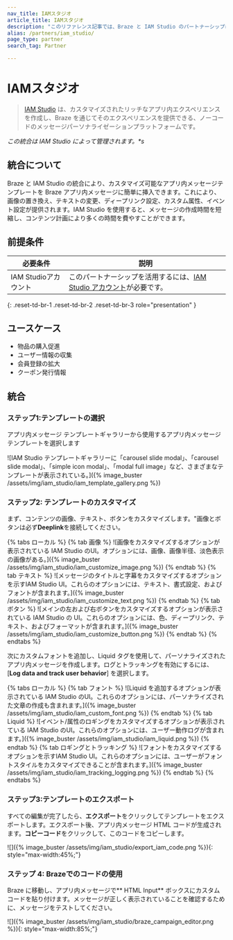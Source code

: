 ```yaml
---
nav_title: IAMスタジオ
article_title: IAMスタジオ
description: "このリファレンス記事では、Braze と IAM Studio のパートナーシップについて説明します。IAM Studio は、パーソナライズされたリッチなアプリ内エクスペリエンスを作成し、Braze を通じてそのエクスペリエンスを提供できるメッセージパーソナライゼーションプラットフォームです。"
alias: /partners/iam_studio/
page_type: partner
search_tag: Partner

---
```


# IAMスタジオ

> [IAM Studio](https://www.inappmessage.com) は、カスタマイズされたリッチなアプリ内エクスペリエンスを作成し、Braze を通じてそのエクスペリエンスを提供できる、ノーコードのメッセージパーソナライゼーションプラットフォームです。

_この統合は IAM Studio によって管理されます。\*s_

## 統合について

Braze と IAM Studio の統合により、カスタマイズ可能なアプリ内メッセージテンプレートを Braze アプリ内メッセージに簡単に挿入できます。これにより、画像の置き換え、テキストの変更、ディープリンク設定、カスタム属性、イベント設定が提供されます。IAM Studio を使用すると、メッセージの作成時間を短縮し、コンテンツ計画により多くの時間を費やすことができます。 

## 前提条件

| 必要条件 | 説明 |
| ----------- | ----------- |
| IAM Studioアカウント | このパートナーシップを活用するには、[IAM Studio アカウント](https://www.inappmessage.com/register)が必要です。 |
{: .reset-td-br-1 .reset-td-br-2 .reset-td-br-3 role="presentation" }

## ユースケース

- 物品の購入促進
- ユーザー情報の収集
- 会員登録の拡大
- クーポン発行情報

## 統合

### ステップ1:テンプレートの選択

アプリ内メッセージ テンプレートギャラリーから使用するアプリ内メッセージ テンプレートを選択します

![IAM Studio テンプレートギャラリーに「carousel slide modal」、「carousel slide modal」、「simple icon modal」、「modal full image」など、さまざまなテンプレートが表示されている。]({% image_buster /assets/img/iam_studio/iam_template_gallery.png %})

### ステップ2: テンプレートのカスタマイズ

まず、コンテンツの画像、テキスト、ボタンをカスタマイズします。"画像とボタンは必ず**Deeplink**を接続してください。

{% tabs ローカル %}
{% tab 画像 %}
![画像をカスタマイズするオプションが表示されている IAM Studio のUI。オプションには、画像、画像半径、淡色表示の画像がある。]({% image_buster /assets/img/iam_studio/iam_customize_image.png %})
{% endtab %}
{% tab テキスト %}
![メッセージのタイトルと字幕をカスタマイズするオプションを示すIAM Studio UI。これらのオプションには、テキスト、書式設定、およびフォントが含まれます。]({% image_buster /assets/img/iam_studio/iam_customize_text.png %})
{% endtab %}
{% tab ボタン %}
![メインの左および右ボタンをカスタマイズするオプションが表示されている IAM Studio の UI。これらのオプションには、色、ディープリンク、テキスト、およびフォーマットが含まれます。]({% image_buster /assets/img/iam_studio/iam_customize_button.png %})
{% endtab %}
{% endtabs %}

次にカスタムフォントを追加し、Liquid タグを使用して、パーソナライズされたアプリ内メッセージを作成します。ログとトラッキングを有効にするには、[**Log data and track user behavior**] を選択します。

{% tabs ローカル %}
{% tab フォント %}
![Liquid を追加するオプションが表示されている IAM Studio のUI。これらのオプションには、パーソナライズされた文章の作成も含まれます。]({% image_buster /assets/img/iam_studio/iam_custom_font.png %})
{% endtab %}
{% tab Liquid %}
![イベント/属性のロギングをカスタマイズするオプションが表示されている IAM Studio のUI。これらのオプションには、ユーザー動作ログが含まれます。]({% image_buster /assets/img/iam_studio/iam_liquid.png %})
{% endtab %}
{% tab ロギングとトラッキング %}
![フォントをカスタマイズするオプションを示すIAM Studio UI。これらのオプションには、ユーザーがフォントスタイルをカスタマイズできることが含まれます。]({% image_buster /assets/img/iam_studio/iam_tracking_logging.png  %})
{% endtab %}
{% endtabs %}

### ステップ3:テンプレートのエクスポート

すべての編集が完了したら、**エクスポート**をクリックしてテンプレートをエクスポートします。エクスポート後、アプリ内メッセージ HTML コードが生成されます。**コピーコード**をクリックして、このコードをコピーします。 

![]({% image_buster /assets/img/iam_studio/export_iam_code.png %}){: style="max-width:45%;"}

### ステップ 4: Brazeでのコードの使用 

Braze に移動し、アプリ内メッセージで** HTML Input** ボックスにカスタムコードを貼り付けます。メッセージが正しく表示されていることを確認するために、メッセージをテストしてください。

![]({% image_buster /assets/img/iam_studio/braze_campaign_editor.png %}){: style="max-width:85%;"}


